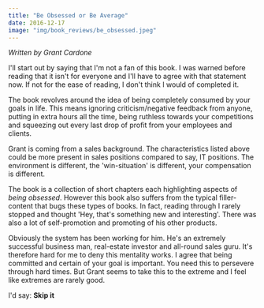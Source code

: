 ```yaml
---
title: "Be Obsessed or Be Average"
date: 2016-12-17
image: "img/book_reviews/be_obsessed.jpeg"
---
```


*Written by Grant Cardone*

I'll start out by saying that I'm not a fan of this book. I was warned before reading that it isn't for everyone and I'll have to agree with that statement now. If not for the ease of reading, I don't think I would of completed it. 

The book revolves around the idea of being completely consumed by your goals in life. This means ignoring criticism/negative feedback from anyone, putting in extra hours all the time, being ruthless towards your competitions and squeezing out every last drop of profit from your employees and clients. 

Grant is coming from a sales background. The characteristics listed above could be more present in sales positions compared to say, IT positions. The environment is different, the 'win-situation' is different, your compensation is different.

The book is a collection of short chapters each highlighting aspects of *being obsessed*. However this book also suffers from the typical filler-content that bugs these types of books. In fact, reading through I rarely stopped and thought 'Hey, that's something new and interesting'. There was also a lot of self-promotion and promoting of his other products. 

Obviously the system has been working for him. He's an extremely successful business man, real-estate investor and all-round sales guru. It's therefore hard for me to deny this mentality works. I agree that being committed and certain of your goal is important. You need this to persevere through hard times. But Grant seems to take this to the extreme and I feel like extremes are rarely good. 

I'd say: **Skip it**
